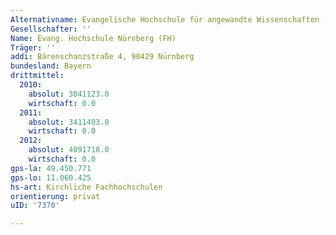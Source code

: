 ```yaml
---
Alternativname: Evangelische Hochschule für angewandte Wissenschaften - Evangelische Fachhochschule Nürnberg
Gesellschafter: ''
Name: Evang. Hochschule Nürnberg (FH)
Träger: ''
addi: Bärenschanzstraße 4, 90429 Nürnberg
bundesland: Bayern
drittmittel:
  2010:
    absolut: 3041123.0
    wirtschaft: 0.0
  2011:
    absolut: 3411403.0
    wirtschaft: 0.0
  2012:
    absolut: 4091718.0
    wirtschaft: 0.0
gps-la: 49.450.771
gps-lo: 11.060.425
hs-art: Kirchliche Fachhochschulen
orientierung: privat
uID: '7370'

---
```


